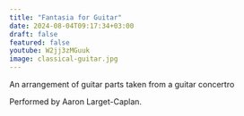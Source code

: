 ```yaml
---
title: "Fantasia for Guitar"
date: 2024-08-04T09:17:34+03:00
draft: false
featured: false
youtube: W2jj3zMGuuk
image: classical-guitar.jpg
---
```

An arrangement of guitar parts taken from a guitar concertro
<!--more-->
Performed by Aaron Larget-Caplan.
